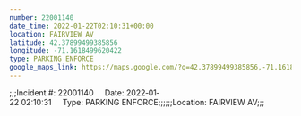```yaml
---
number: 22001140
date_time: 2022-01-22T02:10:31+00:00
location: FAIRVIEW AV
latitude: 42.37899499385856
longitude: -71.1618499620422
type: PARKING ENFORCE
google_maps_link: https://maps.google.com/?q=42.37899499385856,-71.1618499620422
---
```


;;;Incident #: 22001140     Date: 2022‐01‐22 02:10:31     Type: PARKING ENFORCE;;;;;;Location: FAIRVIEW AV;;;
